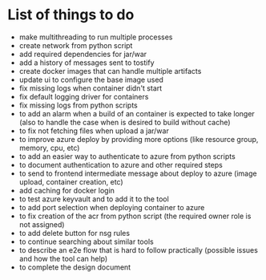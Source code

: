 # List of things to do

* make multithreading to run multiple processes
* create network from python script
* add required dependencies for jar/war
* add a history of messages sent to tostify
* create docker images that can handle multiple artifacts
* update ui to configure the base image used
* fix missing logs when container didn't start
* fix default logging driver for containers
* fix missing logs from python scripts
* to add an alarm when a build of an container is expected to take longer (also to handle the case when is desired to build without cache)
* to fix not fetching files when upload a jar/war
* to improve azure deploy by providing more options (like resource group, memory, cpu, etc)
* to add an easier way to authenticate to azure from python scripts
* to document authentication to azure and other required steps
* to send to frontend intermediate message about deploy to azure (image upload, container creation, etc)
* add caching for docker login
* to test azure keyvault and to add it to the tool
* to add port selection when deploying container to azure
* to fix creation of the acr from python script (the required owner role is not assigned)
* to add delete button for nsg rules
* to continue searching about similar tools
* to describe an e2e flow that is hard to follow practically (possible issues and how the tool can help)
* to complete the design document